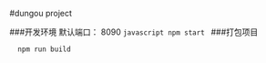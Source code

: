 #dungou project

###开发环境 默认端口： 8090
	```javascript
	npm start
	```
###打包项目
```javascript
  npm run build
```
